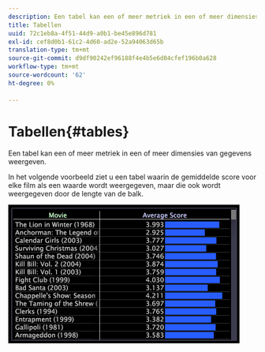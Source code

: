 ```yaml
---
description: Een tabel kan een of meer metriek in een of meer dimensies van gegevens weergeven.
title: Tabellen
uuid: 72c1eb8a-4f51-44d9-a0b1-be45e896d781
exl-id: cef8d0b1-61c2-4d60-ad2e-52a94063d65b
translation-type: tm+mt
source-git-commit: d9df90242ef96188f4e4b5e6d04cfef196b0a628
workflow-type: tm+mt
source-wordcount: '62'
ht-degree: 0%

---
```


# Tabellen{#tables}

Een tabel kan een of meer metriek in een of meer dimensies van gegevens weergeven.

In het volgende voorbeeld ziet u een tabel waarin de gemiddelde score voor elke film als een waarde wordt weergegeven, maar die ook wordt weergegeven door de lengte van de balk.

![](assets/vis_Table.png)
